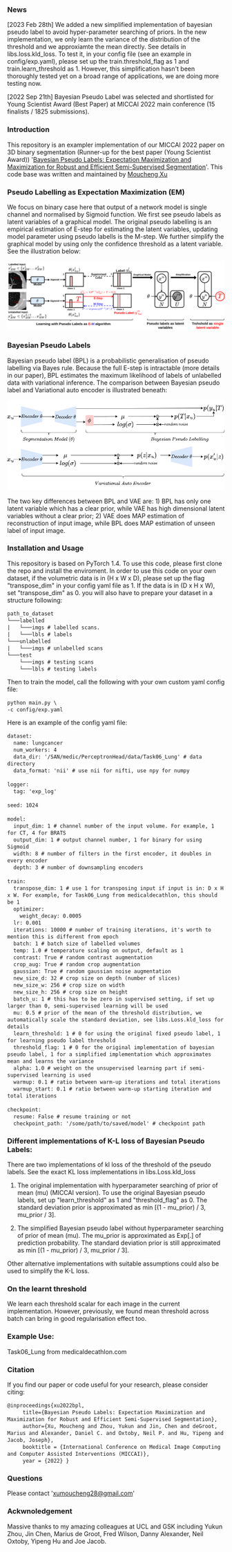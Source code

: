 ### News
[2023 Feb 28th] We added a new simplified implementation of bayesian pseudo label to avoid hyper-parameter searching of priors. In the new implementation, we only learn the variance of the distribution of the threshold
and we approxiamte the mean directly. See details in libs.loss.kld_loss. To test it, in your config file (see an example in config/exp.yaml), please set up the train.threshold_flag as 1 and train.learn_threshold as 1.
However, this simplification hasn't been thoroughly tested yet on a broad range of applications, we are doing more testing now.

[2022 Sep 21th] Bayesian Pseudo Label was selected and shortlisted for Young Scientist Award (Best Paper) at MICCAI 2022 main conference (15 finalists / 1825 submissions).

### Introduction
This repository is an exampler implementation of our MICCAI 2022 paper on 3D binary segmentation (Runner-up for the best paper (Young Scientist Award)) '[Bayesian Pseudo Labels: Expectation Maximization and Maximization for Robust and Efficient Semi-Supervised Segmentation](https://arxiv.org/abs/2208.04435)'. This code base was written and maintained by [Moucheng Xu](https://moucheng2017.github.io/)

### Pseudo Labelling as Expectation Maximization (EM)
We focus on binary case here that output of a network model is single channel and normalised by Sigmoid function. 
We first see pseudo labels as latent variables of a graphical model. 
The original pseudo labelling is an empirical estimation of E-step for estimating the latent variables, updating model parameter using pseudo labells is the M-step.
We further simplify the graphical model by using only the confidence threshold as a latent variable.
See the illustration below:

![PL vs EM](pics/main_method.png "Plot.")


### Bayesian Pseudo Labels
Bayesian pseudo label (BPL) is a probabilistic generalisation of pseudo labelling via Bayes rule. Because the full E-step is intractable (more details in our paper), BPL estimates the maximum likelihood of labels of unlabelled data with variational inference. The comparison between Bayesian pseudo label and Variational auto encoder is illustrated beneath: 

![BPL vs VAE](pics/BPL_VAE.png "Plot.")

The two key differences between BPL and VAE are: 1) BPL has only one latent variable which has a clear prior, while VAE has high dimensional latent variables without a clear prior; 2) VAE does MAP estimation of reconstruction of input image, while BPL does MAP estimation of unseen label of input image.

### Installation and Usage
This repository is based on PyTorch 1.4. To use this code, please first clone the repo and install the enviroment.
In order to use this code on your own dataset, if the volumetric data is in (H x W x D), please set up the flag "transpose_dim" in your config yaml file as 1. If the data is in (D x H x W), set "transpose_dim" as 0.
you will also have to prepare your dataset in a structure following:

```
path_to_dataset
└───labelled
|   └───imgs # labelled scans. 
|   └───lbls # labels 
└───unlabelled
|   └───imgs # unlabelled scans
└───test
    └───imgs # testing scans
    └───lbls # testing labels
```

Then to train the model, call the following with your own custom yaml config file:
   ```shell
   python main.py \
   -c config/exp.yaml
   ```
Here is an example of the config yaml file:
```
dataset:
  name: lungcancer
  num_workers: 4
  data_dir: '/SAN/medic/PerceptronHead/data/Task06_Lung' # data directory
  data_format: 'nii' # use nii for nifti, use npy for numpy

logger:
  tag: 'exp_log'

seed: 1024

model:
  input_dim: 1 # channel number of the input volume. For example, 1 for CT, 4 for BRATS
  output_dim: 1 # output channel number, 1 for binary for using Sigmoid
  width: 8 # number of filters in the first encoder, it doubles in every encoder
  depth: 3 # number of downsampling encoders

train:
  transpose_dim: 1 # use 1 for transposing input if input is in: D x H x W. For example, for Task06_Lung from medicaldecathlon, this should be 1
  optimizer:
    weight_decay: 0.0005
  lr: 0.001
  iterations: 10000 # number of training iterations, it's worth to mention this is different from epoch
  batch: 1 # batch size of labelled volumes
  temp: 1.0 # temperature scaling on output, default as 1
  contrast: True # random contrast augmentation
  crop_aug: True # random crop augmentation
  gaussian: True # random gaussian noise augmentation
  new_size_d: 32 # crop size on depth (number of slices)
  new_size_w: 256 # crop size on width
  new_size_h: 256 # crop size on height
  batch_u: 1 # this has to be zero in supervised setting, if set up larger than 0, semi-supervised learning will be used
  mu: 0.5 # prior of the mean of the threshold distribution, we automatically scale the standard deviation, see libs.Loss.kld_loss for details
  learn_threshold: 1 # 0 for using the original fixed pseudo label, 1 for learning pseudo label threshold
  threshold_flag: 1 # 0 for the original implementation of bayesian pseudo label, 1 for a simplified implementation which approximates mean and learns the variance
  alpha: 1.0 # weight on the unsupervised learning part if semi-supervised learning is used
  warmup: 0.1 # ratio between warm-up iterations and total iterations
  warmup_start: 0.1 # ratio between warm-up starting iteration and total iterations

checkpoint:
  resume: False # resume training or not
  checkpoint_path: '/some/path/to/saved/model' # checkpoint path
```

### Different implementations of K-L loss of Bayesian Pseudo Labels:
There are two implementations of kl loss of the threshold of the pseudo labels. See the exact KL loss implementations in libs.Loss.kld_loss
1. The original implementation with hyperparameter searching of prior of mean (mu) (MICCAI version). To use the original Bayesian pseudo labels, set up "learn_threshold" as 1
and "threshold_flag" as 0. The standard deviation prior is approximated as min [(1 - mu_prior) / 3, mu_prior / 3]. 

2. The simplified Bayesian pseudo label without hyperparameter searching of prior of mean (mu). The mu_prior is approximated as Exp[.] of prediction probability. The standard deviation prior
is still approximated as min [(1 - mu_prior) / 3, mu_prior / 3]. 

Other alternative implementations with suitable assumptions could also be used to simplify the K-L loss.

### On the learnt threshold
We learn each threshold scalar for each image in the current implementation. However, previously, we found
mean threshold across batch can bring in good regularisation effect too.

### Example Use:
Task06_Lung from medicaldecathlon.com

### Citation

If you find our paper or code useful for your research, please consider citing:

    @inproceedings{xu2022bpl,
         title={Bayesian Pseudo Labels: Expectation Maximization and Maximization for Robust and Efficient Semi-Supervised Segmentation},
         author={Xu, Moucheng and Zhou, Yukun and Jin, Chen and deGroot, Marius and Alexander, Daniel C. and Oxtoby, Neil P. and Hu, Yipeng and Jacob, Joseph},
         booktitle = {International Conference on Medical Image Computing and Computer Assisted Interventions (MICCAI)},
         year = {2022} }


### Questions
Please contact 'xumoucheng28@gmail.com'


### Ackwnoledgement
Massive thanks to my amazing colleagues at UCL and GSK including Yukun Zhou, Jin Chen, Marius de Groot, Fred Wilson, Danny Alexander, Neil Oxtoby, Yipeng Hu and Joe Jacob.
